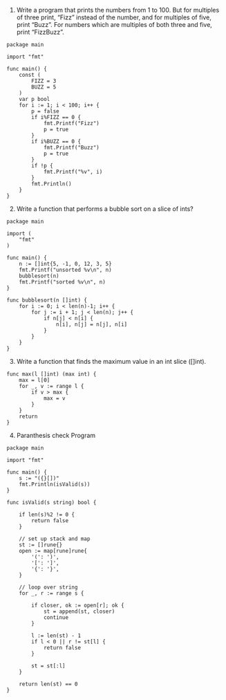 1. Write a program that prints the numbers from 1 to 100. But for multiples of three print, “Fizz” instead of the number, and for multiples of five, print “Buzz”. For numbers which are multiples of both three and five, print “FizzBuzz”.

```
package main

import "fmt"

func main() {
	const (
		FIZZ = 3 
		BUZZ = 5
	)
	var p bool                 
	for i := 1; i < 100; i++ { 
		p = false
		if i%FIZZ == 0 { 
			fmt.Printf("Fizz")
			p = true
		}
		if i%BUZZ == 0 { 
			fmt.Printf("Buzz")
			p = true
		}
		if !p { 
			fmt.Printf("%v", i)
		}
		fmt.Println()
	}
}
```

2. Write a function that performs a bubble sort on a slice of ints?
```
package main

import (
	"fmt"
)

func main() {
	n := []int{5, -1, 0, 12, 3, 5}
	fmt.Printf("unsorted %v\n", n)
	bubblesort(n)
	fmt.Printf("sorted %v\n", n)
}

func bubblesort(n []int) {
	for i := 0; i < len(n)-1; i++ {
		for j := i + 1; j < len(n); j++ {
			if n[j] < n[i] {
				n[i], n[j] = n[j], n[i]
			}
		}
	}
}
```

3. Write a function that finds the maximum value in an int slice ([]int).

```
func max(l []int) (max int) {  
    max = l[0]
    for _, v := range l {   
        if v > max {    
            max = v
        }
    }
    return
}

```

4. Paranthesis check Program

```
package main

import "fmt"

func main() {
	s := "({}[])"
	fmt.Println(isValid(s))
}

func isValid(s string) bool {

	if len(s)%2 != 0 {
		return false
	}

	// set up stack and map
	st := []rune{}
	open := map[rune]rune{
		'(': ')',
		'[': ']',
		'{': '}',
	}

	// loop over string
	for _, r := range s {

		if closer, ok := open[r]; ok {
			st = append(st, closer)
			continue
		}

		l := len(st) - 1
		if l < 0 || r != st[l] {
			return false
		}

		st = st[:l]
	}

	return len(st) == 0
}

```
